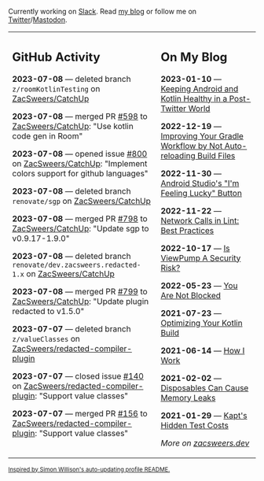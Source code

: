 Currently working on [Slack](https://slack.com/). Read [my blog](https://zacsweers.dev/) or follow me on [Twitter](https://twitter.com/ZacSweers)/[Mastodon](https://hachyderm.io/@ZacSweers).

<table><tr><td valign="top" width="60%">

## GitHub Activity
<!-- githubActivity starts -->
**2023-07-08** — deleted branch `z/roomKotlinTesting` on [ZacSweers/CatchUp](https://github.com/ZacSweers/CatchUp)

**2023-07-08** — merged PR [#598](https://github.com/ZacSweers/CatchUp/pull/598) to [ZacSweers/CatchUp](https://github.com/ZacSweers/CatchUp): "Use kotlin code gen in Room"

**2023-07-08** — opened issue [#800](https://github.com/ZacSweers/CatchUp/issues/800) on [ZacSweers/CatchUp](https://github.com/ZacSweers/CatchUp): "Implement colors support for github languages"

**2023-07-08** — deleted branch `renovate/sgp` on [ZacSweers/CatchUp](https://github.com/ZacSweers/CatchUp)

**2023-07-08** — merged PR [#798](https://github.com/ZacSweers/CatchUp/pull/798) to [ZacSweers/CatchUp](https://github.com/ZacSweers/CatchUp): "Update sgp to v0.9.17-1.9.0"

**2023-07-08** — deleted branch `renovate/dev.zacsweers.redacted-1.x` on [ZacSweers/CatchUp](https://github.com/ZacSweers/CatchUp)

**2023-07-08** — merged PR [#799](https://github.com/ZacSweers/CatchUp/pull/799) to [ZacSweers/CatchUp](https://github.com/ZacSweers/CatchUp): "Update plugin redacted to v1.5.0"

**2023-07-07** — deleted branch `z/valueClasses` on [ZacSweers/redacted-compiler-plugin](https://github.com/ZacSweers/redacted-compiler-plugin)

**2023-07-07** — closed issue [#140](https://github.com/ZacSweers/redacted-compiler-plugin/issues/140) on [ZacSweers/redacted-compiler-plugin](https://github.com/ZacSweers/redacted-compiler-plugin): "Support value classes"

**2023-07-07** — merged PR [#156](https://github.com/ZacSweers/redacted-compiler-plugin/pull/156) to [ZacSweers/redacted-compiler-plugin](https://github.com/ZacSweers/redacted-compiler-plugin): "Support value classes"
<!-- githubActivity ends -->
</td><td valign="top" width="40%">

## On My Blog
<!-- blog starts -->
**2023-01-10** — [Keeping Android and Kotlin Healthy in a Post-Twitter World](https://www.zacsweers.dev/keeping-android-healthy/)

**2022-12-19** — [Improving Your Gradle Workflow by Not Auto-reloading Build Files](https://www.zacsweers.dev/improving-your-workflow-by-not-auto-reloading-build-files/)

**2022-11-30** — [Android Studio's "I'm Feeling Lucky" Button](https://www.zacsweers.dev/android-studios-im-feeling-lucky-button/)

**2022-11-22** — [Network Calls in Lint: Best Practices](https://www.zacsweers.dev/network-calls-in-lint-best-practices/)

**2022-10-17** — [Is ViewPump A Security Risk?](https://www.zacsweers.dev/is-viewpump-a-security-risk/)

**2022-05-23** — [You Are Not Blocked](https://www.zacsweers.dev/you-are-not-blocked/)

**2021-07-23** — [Optimizing Your Kotlin Build](https://www.zacsweers.dev/optimizing-your-kotlin-build/)

**2021-06-14** — [How I Work](https://www.zacsweers.dev/how-i-work/)

**2021-02-02** — [Disposables Can Cause Memory Leaks](https://www.zacsweers.dev/disposables-can-cause-memory-leaks/)

**2021-01-29** — [Kapt's Hidden Test Costs](https://www.zacsweers.dev/kapts-hidden-test-costs/)
<!-- blog ends -->
_More on [zacsweers.dev](https://zacsweers.dev/)_
</td></tr></table>

<sub><a href="https://simonwillison.net/2020/Jul/10/self-updating-profile-readme/">Inspired by Simon Willison's auto-updating profile README.</a></sub>